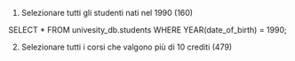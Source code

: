 1. Selezionare tutti gli studenti nati nel 1990 (160)

SELECT *
FROM univesity_db.students
WHERE YEAR(date_of_birth) = 1990;

2. Selezionare tutti i corsi che valgono più di 10 crediti (479)